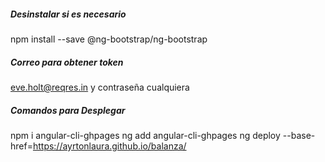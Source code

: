 
##### Desinstalar si es necesario
npm install --save @ng-bootstrap/ng-bootstrap


##### Correo para obtener token
eve.holt@reqres.in
y contraseña cualquiera

##### Comandos para Desplegar
npm i angular-cli-ghpages
ng add angular-cli-ghpages
ng deploy --base-href=https://ayrtonlaura.github.io/balanza/
